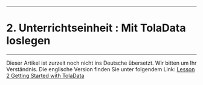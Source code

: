 ****
# 2. Unterrichtseinheit : Mit TolaData loslegen
---

Dieser Artikel ist zurzeit noch nicht ins Deutsche übersetzt. Wir bitten um Ihr Verständnis. Die englische Version finden Sie unter folgendem Link: [Lesson 2 Getting Started with TolaData](https://help.toladata.com/en/toladata-course/lesson-2-getting-started.html)



